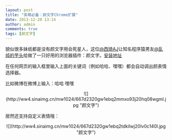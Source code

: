 ```yaml
---
layout: post
title: "卖萌必备：颜文字Chrome扩展"
date: 2013-12-20 13:14
author: admin
comments: true
tags: [颜文字]
---
```

<p style="text-align: left;">貌似很多妹纸都是没有颜文字用会死星人，这位<a href="http://weibo.com/ajtoy" target="_blank">@西琦AJ</a>让知名程序猿男友<a title="乱炖的芋头" href="http://weibo.com/676588498" target="_blank">@乱炖的芋头</a>给做了一只好用的浏览器插件：颜文字。<a href="https://chrome.google.com/webstore/detail/%E9%A2%9C%E6%96%87%E5%AD%97/cajbknjkkfkmmcbefnecfmcippoacfao" target="_blank">安装地址</a>

<p style="text-align: left;">在任何网页的输入框里输入上面的关键词（例如哈哈、嘿嘿）都会自动调出颜表情选择器。

比如微博在微博上输入：哈哈 嘿嘿
<p style="text-align: center;">![](http://ww4.sinaimg.cn/mw1024/667d2320gw1ebq2mmxo93j20hq08wgml.jpg "颜文字")

<p style="text-align: left;">居然还支持自定义表情哦：

<p style="text-align: center;">![](http://ww4.sinaimg.cn/mw1024/667d2320gw1ebq2tdkilwj20lv0c140l.jpg "颜文字")

